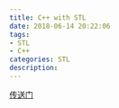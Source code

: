 ```yaml
---
title: C++ with STL
date: 2018-06-14 20:22:06
tags:
- STL
- C++
categories: STL
description:
---
```


[传送门](https://weibo.com/ttarticle/p/show?id=2309404241150725776250&mod=zwenzhang)